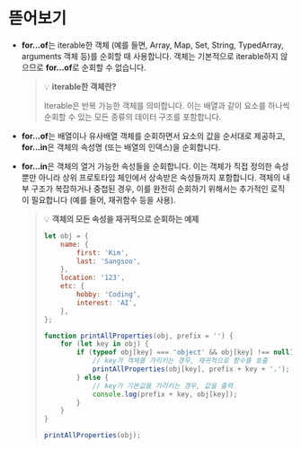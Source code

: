 # 뜯어보기

-   **for...of**는 iterable한 객체 (예를 들면, Array, Map, Set, String, TypedArray, arguments 객체 등)를 순회할 때 사용합니다. 객체는 기본적으로 iterable하지 않으므로 **for...of**로 순회할 수 없습니다.<br>

    > 💡 **iterable한 객체란?**<br>
    >
    > Iterable은 반복 가능한 객체를 의미합니다. 이는 배열과 같이 요소를 하나씩 순회할 수 있는 모든 종류의 데이터 구조를 포함합니다.

-   **for...of**는 배열이나 유사배열 객체를 순회하면서 요소의 값을 순서대로 제공하고, **for...in**은 객체의 속성명 (또는 배열의 인덱스)을 순회합니다.<br>

-   **for...in**은 객체의 열거 가능한 속성들을 순회합니다. 이는 객체가 직접 정의한 속성 뿐만 아니라 상위 프로토타입 체인에서 상속받은 속성들까지 포함합니다. 객체의 내부 구조가 복잡하거나 중첩된 경우, 이를 완전히 순회하기 위해서는 추가적인 로직이 필요합니다 (예를 들어, 재귀함수 등을 사용).
    > 💡 **객체의 모든 속성을 재귀적으로 순회하는 예제**
    >
    > ```javascript
    > let obj = {
    >     name: {
    >         first: 'Kim',
    >         last: 'Sangsoo',
    >     },
    >     location: '123',
    >     etc: {
    >         hobby: 'Coding',
    >         interest: 'AI',
    >     },
    > };
    >
    > function printAllProperties(obj, prefix = '') {
    >     for (let key in obj) {
    >         if (typeof obj[key] === 'object' && obj[key] !== null) {
    >             // key가 객체를 가리키는 경우, 재귀적으로 함수를 호출
    >             printAllProperties(obj[key], prefix + key + '.');
    >         } else {
    >             // key가 기본값을 가리키는 경우, 값을 출력
    >             console.log(prefix + key, obj[key]);
    >         }
    >     }
    > }
    >
    > printAllProperties(obj);
    > ```
